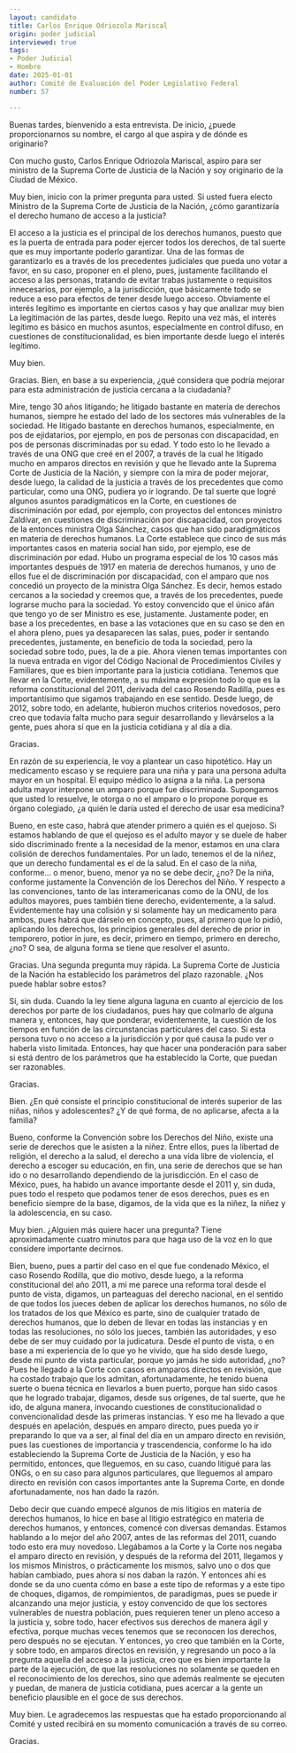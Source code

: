 ```yaml
---
layout: candidato
title: Carlos Enrique Odriozola Mariscal
origin: poder judicial
interviewed: true
tags:
- Poder Judicial
- Hombre
date: 2025-01-01
author: Comité de Evaluación del Poder Legislativo Federal
number: 57

---
```


Buenas tardes, bienvenido a esta entrevista. De inicio, ¿puede proporcionarnos su nombre, el cargo al que aspira y de dónde es originario?

Con mucho gusto, Carlos Enrique Odriozola Mariscal, aspiro para ser ministro de la Suprema Corte de Justicia de la Nación y soy originario de la Ciudad de México.

Muy bien, inicio con la primer pregunta para usted. Si usted fuera electo Ministro de la Suprema Corte de Justicia de la Nación, ¿cómo garantizaría el derecho humano de acceso a la justicia?

El acceso a la justicia es el principal de los derechos humanos, puesto que es la puerta de entrada para poder ejercer todos los derechos, de tal suerte que es muy importante poderlo garantizar.  Una de las formas de garantizarlo es a través de los precedentes judiciales que pueda uno votar a favor, en su caso, proponer en el pleno, pues, justamente facilitando el acceso a las personas, tratando de evitar trabas justamente o requisitos innecesarios, por ejemplo, a la jurisdicción, que básicamente todo se reduce a eso para efectos de tener desde luego acceso. Obviamente el interés legítimo es importante en ciertos casos y hay que analizar muy bien La legitimación de las partes, desde luego. Repito una vez más, el interés legítimo es básico en muchos asuntos, especialmente en control difuso, en cuestiones de constitucionalidad, es bien importante desde luego el interés legítimo.

Muy bien.

Gracias. Bien, en base a su experiencia, ¿qué considera que podría mejorar para esta administración de justicia cercana a la ciudadanía?

Mire, tengo 30 años litigando; he litigado bastante en materia de derechos humanos, siempre he estado del lado de los sectores más vulnerables de la sociedad. He litigado bastante en derechos humanos, especialmente, en pos de ejidatarios, por ejemplo, en pos de personas con discapacidad, en pos de personas discriminadas por su edad. Y todo esto lo he llevado a través de una ONG que creé en el 2007, a través de la cual he litigado mucho en amparos directos en revisión y que he llevado ante la Suprema Corte de Justicia de la Nación, y siempre con la mira de poder mejorar, desde luego, la calidad de la justicia a través de los precedentes que como particular, como una ONG, pudiera yo ir logrando. De tal suerte que logré algunos asuntos paradigmáticos en la Corte, en cuestiones de discriminación por edad, por ejemplo, con proyectos del entonces ministro Zaldívar, en cuestiones de discriminación por discapacidad, con proyectos de la entonces ministra Olga Sánchez, casos que han sido paradigmáticos en materia de derechos humanos. 
La Corte establece que cinco de sus más importantes casos en materia social han sido, por ejemplo, ese de discriminación por edad. Hubo un programa especial de los 10 casos más importantes después de 1917 en materia de derechos humanos, y uno de ellos fue el de discriminación por discapacidad, con el amparo que nos concedió un proyecto de la ministra Olga Sánchez. Es decir, hemos estado cercanos a la sociedad y creemos que, a través de los precedentes, puede lograrse mucho para la sociedad. Yo estoy convencido que el único afán que tengo yo de ser Ministro es ese, justamente. Justamente poder, en base a los precedentes, en base a las votaciones que en su caso se den en el ahora pleno, pues ya desaparecen las salas, pues, poder ir sentando precedentes, justamente, en beneficio de toda la sociedad, pero la sociedad sobre todo, pues, la de a pie. Ahora vienen temas importantes con la nueva entrada en vigor del Código Nacional de Procedimientos Civiles y Familiares, que es bien importante para la justicia cotidiana. Tenemos que llevar en la Corte, evidentemente, a su máxima expresión todo lo que es la reforma constitucional del 2011, derivada del caso Rosendo Radilla, pues es importantísimo que sigamos trabajando en ese sentido. Desde luego, de 2012, sobre todo, en adelante, hubieron muchos criterios novedosos, pero creo que todavía falta mucho para seguir desarrollando y llevárselos a la gente, pues ahora sí que en la justicia cotidiana y al día a día.

Gracias.

En razón de su experiencia, le voy a plantear un caso hipotético. Hay un medicamento escaso y se requiere para una niña y para una persona adulta mayor en un hospital. El equipo médico lo asigna a la niña. La persona adulta mayor interpone un amparo porque fue discriminada. Supongamos que usted lo resuelve, le otorga o no el amparo o lo propone porque es órgano colegiado, ¿a quién le daría usted el derecho de usar esa medicina?

Bueno, en este caso, habrá que atender primero a quién es el quejoso. Si estamos hablando de que el quejoso es el adulto mayor y se duele de haber sido discriminado frente a la necesidad de la menor, estamos en una clara colisión de derechos fundamentales. Por un lado, tenemos el de la niñez, que un derecho fundamental es el de la salud. En el caso de la niña, conforme… o menor, bueno, menor ya no se debe decir, ¿no? De la niña, conforme justamente la Convención de los Derechos del Niño. Y respecto a las convenciones, tanto de las interamericanas como de la ONU, de los adultos mayores, pues también tiene derecho, evidentemente, a la salud. Evidentemente hay una colisión y si solamente hay un medicamento para ambos, pues habrá que dárselo en concepto, pues, al primero que lo pidió, aplicando los derechos, los principios generales del derecho de prior in temporero, potior in jure, es decir, primero en tiempo, primero en derecho, ¿no? O sea, de alguna forma se tiene que resolver el asunto.

Gracias. Una segunda pregunta muy rápida. La Suprema Corte de Justicia de la Nación ha establecido los parámetros del plazo razonable. ¿Nos puede hablar sobre estos?

Sí, sin duda. Cuando la ley tiene alguna laguna en cuanto al ejercicio de los derechos por parte de los ciudadanos, pues hay que colmarlo de alguna manera y, entonces, hay que ponderar, evidentemente, la cuestión de los tiempos en función de las circunstancias particulares del caso. Si esta persona tuvo o no acceso a la jurisdicción y por qué causa la pudo ver o haberla visto limitada. Entonces, hay que hacer una ponderación para saber si está dentro de los parámetros que ha establecido la Corte, que puedan ser razonables.

Gracias.

Bien. ¿En qué consiste el principio constitucional de interés superior de las niñas, niños y adolescentes? ¿Y de qué forma, de no aplicarse, afecta a la familia?

Bueno, conforme la Convención sobre los Derechos del Niño, existe una serie de derechos que le asisten a la niñez. Entre ellos, pues la libertad de religión, el derecho a la salud, el derecho a una vida libre de violencia, el derecho a escoger su educación, en fin, una serie de derechos que se han ido o no desarrollando dependiendo de la jurisdicción. En el caso de México, pues, ha habido un avance importante desde el 2011 y, sin duda, pues todo el respeto que podamos tener de esos derechos, pues es en beneficio siempre de la base, digamos, de la vida que es la niñez, la niñez y la adolescencia, en su caso.

Muy bien. ¿Alguien más quiere hacer una pregunta? Tiene aproximadamente cuatro minutos para que haga uso de la voz en lo que considere importante decirnos.

Bien, bueno, pues a partir del caso en el que fue condenado México, el caso Rosendo Rodilla, que dio motivo, desde luego, a la reforma constitucional del año 2011, a mí me parece una reforma toral desde el punto de vista, digamos, un parteaguas del derecho nacional, en el sentido de que todos los jueces deben de aplicar los derechos humanos, no sólo de los tratados de los que México es parte, sino de cualquier tratado de derechos humanos, que lo deben de llevar en todas las instancias y en todas las resoluciones, no sólo los jueces, también las autoridades, y eso debe de ser muy cuidado por la judicatura. Desde el punto de vista, o en base a mi experiencia de lo que yo he vivido, que ha sido desde luego, desde mi punto de vista particular, porque yo jamás he sido autoridad, ¿no? Pues he llegado a la Corte con casos en amparos directos en revisión, que ha costado trabajo que los admitan, afortunadamente, he tenido buena suerte o buena técnica en llevarlos a buen puerto, porque han sido casos que he logrado trabajar, digamos, desde sus orígenes, de tal suerte, que he ido, de alguna manera, invocando cuestiones de constitucionalidad o convencionalidad desde las primeras instancias. Y eso me ha llevado a que después en apelación, después en amparo directo, pues pueda yo ir preparando lo que va a ser, al final del día en un amparo directo en revisión, pues las cuestiones de importancia y trascendencia, conforme lo ha ido estableciendo la Suprema Corte de Justicia de la Nación, y eso ha permitido, entonces, que lleguemos, en su caso, cuando litigué para las ONGs,  o en su caso para algunos particulares, que lleguemos al amparo directo en revisión con casos importantes ante la Suprema Corte, en donde afortunadamente, nos han dado la razón.

Debo decir que cuando empecé algunos de mis litigios en materia de derechos humanos, lo hice en base al litigio estratégico en materia de derechos humanos, y entonces, comencé con diversas demandas. Estamos hablando a lo mejor del año 2007, antes de las reformas del 2011, cuando todo esto era muy novedoso. Llegábamos a la Corte y la Corte nos negaba el amparo directo en revisión, y después de la reforma del 2011, llegamos y los mismos Ministros, o prácticamente los mismos, salvo uno o dos que habían cambiado, pues ahora sí nos daban la razón. Y entonces ahí es donde se da uno cuenta cómo en base a este tipo de reformas y a este tipo de choques, digamos, de rompimientos, de paradigmas, pues se puede ir alcanzando una mejor justicia, y estoy convencido de que los sectores vulnerables de nuestra población, pues requieren tener un pleno acceso a la justicia  y, sobre todo, hacer efectivos sus derechos de manera ágil y efectiva, porque muchas veces tenemos que se reconocen los derechos, pero después no se ejecutan. Y entonces, yo creo que también en la Corte, y sobre todo, en amparos directos en revisión,  y regresando un poco a la pregunta aquella del acceso a la justicia, creo que es bien importante la parte de la ejecución, de que las resoluciones no solamente se queden en el reconocimiento de los derechos, sino que además realmente se ejecuten  y puedan, de manera de justicia cotidiana, pues acercar a la gente un beneficio plausible en el goce de sus derechos.

Muy bien. Le agradecemos las respuestas que ha estado proporcionando al Comité y usted recibirá en su momento comunicación a través de su correo.

Gracias.

